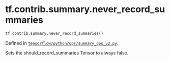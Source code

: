 <div itemscope itemtype="http://developers.google.com/ReferenceObject">
<meta itemprop="name" content="tf.contrib.summary.never_record_summaries" />
<meta itemprop="path" content="Stable" />
</div>

# tf.contrib.summary.never_record_summaries

``` python
tf.contrib.summary.never_record_summaries()
```



Defined in [`tensorflow/python/ops/summary_ops_v2.py`](https://www.tensorflow.org/code/tensorflow/python/ops/summary_ops_v2.py).

Sets the should_record_summaries Tensor to always false.
